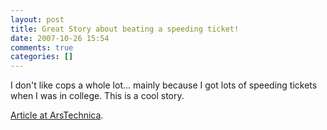 ```yaml
---
layout: post
title: Great Story about beating a speeding ticket!
date: 2007-10-26 15:54
comments: true
categories: []
---
```

I don't like cops a whole lot... mainly because I got lots of speeding tickets when I was in college. This is a cool story.

<a href="http://arstechnica.com/news.ars/post/20071026-accused-speeder-to-cops-my-gps-proves-your-radar-gun-is-wrong.html">Article at ArsTechnica</a>.
